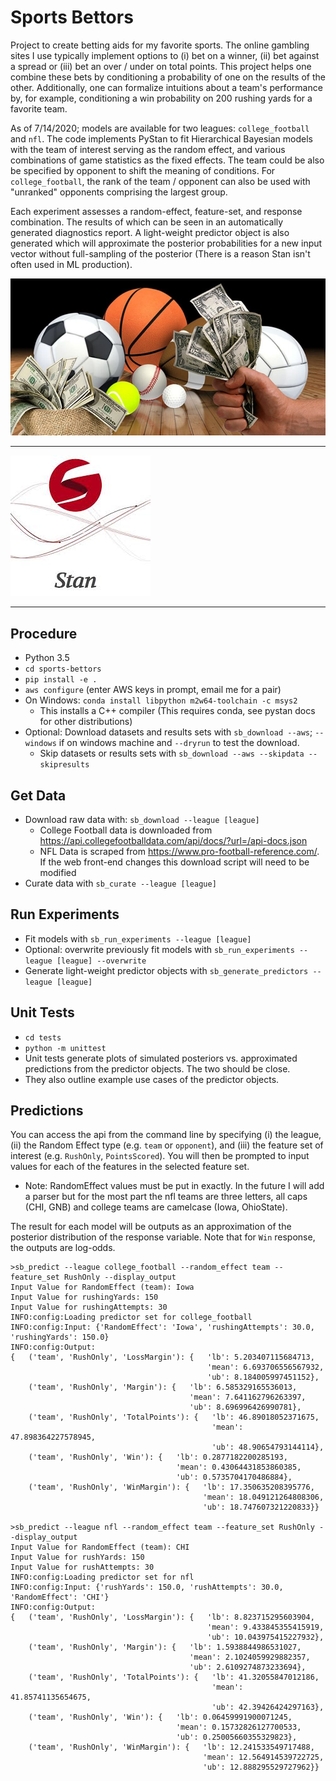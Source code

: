 # Sports Bettors

Project to create betting aids for my favorite sports. The online gambling sites I use typically implement options 
to (i) bet on a winner, (ii) bet against a spread or (iii) bet an over / under on total points. This project helps one
combine these bets by conditioning a probability of one on the results of the other. Additionally, one can formalize
intuitions about a team's performance by, for example, conditioning a win probability on 200 rushing yards for a 
favorite team.

As of 7/14/2020; models are available for two leagues: `college_football` and `nfl`. The code implements PyStan to 
fit Hierarchical Bayesian models with the team of interest serving as the random effect, and various combinations of 
game statistics as the fixed effects. The team could be also be specified by opponent to shift the meaning of 
conditions. For `college_football`, the rank of the team / opponent can also be used with "unranked" opponents 
comprising the largest group.

Each experiment assesses a random-effect, feature-set, and response combination. The results of which can be seen in an
automatically generated diagnostics report. A light-weight predictor object is also generated which will approximate the
posterior probabilities for a new input vector without full-sampling of the posterior (There is a reason Stan isn't 
often used in ML production).

<img src="/docs/sports_bettors_logo.jpg" alt="Sports Betting" width="512">

---
<p>
    <img src="docs/pystan_logo.jpg", alt="Pystan Logo" with="256">
</p>

---

## Procedure

- Python 3.5
- `cd sports-bettors`
- `pip install -e .`
- `aws configure` (enter AWS keys in prompt, email me for a pair)
- On Windows: `conda install libpython m2w64-toolchain -c msys2`
    - This installs a C++ compiler (This requires conda, see pystan docs for other distributions)
- Optional: Download datasets and results sets with `sb_download --aws`; `--windows` if on windows machine and 
`--dryrun` to test the download.
    - Skip datasets or results sets with `sb_download --aws --skipdata --skipresults`

## Get Data

- Download raw data with: `sb_download --league [league]`
    - College Football data is downloaded from https://api.collegefootballdata.com/api/docs/?url=/api-docs.json
    - NFL Data is scraped from https://www.pro-football-reference.com/. If the web front-end changes this download 
    script will need to be modified
- Curate data with `sb_curate --league [league]`

## Run Experiments

- Fit models with `sb_run_experiments --league [league]`
- Optional: overwrite previously fit models with `sb_run_experiments --league [league] --overwrite`
- Generate light-weight predictor objects with `sb_generate_predictors --league [league]`

## Unit Tests

- `cd tests`
- `python -m unittest`
- Unit tests generate plots of simulated posteriors vs. approximated predictions from the predictor objects. The 
two should be close. 
- They also outline example use cases of the predictor objects.

## Predictions

You can access the api from the command line by specifying (i) the league, (ii) the Random Effect type (e.g. `team` or
`opponent`), and (iii) the feature set of interest (e.g. `RushOnly`, `PointsScored`). You will then be prompted to input 
values for each of the features in the selected feature set. 
 - Note: RandomEffect values must be put in exactly. In the future I will add a parser but for the most part the nfl
 teams are three letters, all caps (CHI, GNB) and college teams are camelcase (Iowa, OhioState).

The result for each model will be outputs as an approximation of the posterior distribution of the response variable. 
Note that for `Win` response, the outputs are log-odds.

```
>sb_predict --league college_football --random_effect team --feature_set RushOnly --display_output
Input Value for RandomEffect (team): Iowa
Input Value for rushingYards: 150
Input Value for rushingAttempts: 30
INFO:config:Loading predictor set for college_football
INFO:config:Input: {'RandomEffect': 'Iowa', 'rushingAttempts': 30.0, 'rushingYards': 150.0}
INFO:config:Output:
{   ('team', 'RushOnly', 'LossMargin'): {   'lb': 5.203407115684713,
                                            'mean': 6.693706556567932,
                                            'ub': 8.184005997451152},
    ('team', 'RushOnly', 'Margin'): {   'lb': 6.585329165536013,
                                        'mean': 7.641162796263397,
                                        'ub': 8.696996426990781},
    ('team', 'RushOnly', 'TotalPoints'): {   'lb': 46.89018052371675,
                                             'mean': 47.898364227578945,
                                             'ub': 48.90654793144114},
    ('team', 'RushOnly', 'Win'): {   'lb': 0.2877182200285193,
                                     'mean': 0.43064431853860385,
                                     'ub': 0.5735704170486884},
    ('team', 'RushOnly', 'WinMargin'): {   'lb': 17.350635208395776,
                                           'mean': 18.049121264808306,
                                           'ub': 18.747607321220833}}

>sb_predict --league nfl --random_effect team --feature_set RushOnly --display_output
Input Value for RandomEffect (team): CHI
Input Value for rushYards: 150
Input Value for rushAttempts: 30
INFO:config:Loading predictor set for nfl
INFO:config:Input: {'rushYards': 150.0, 'rushAttempts': 30.0, 'RandomEffect': 'CHI'}
INFO:config:Output:
{   ('team', 'RushOnly', 'LossMargin'): {   'lb': 8.823715295603904,
                                            'mean': 9.433845355415919,
                                            'ub': 10.043975415227932},
    ('team', 'RushOnly', 'Margin'): {   'lb': 1.5938844986531027,
                                        'mean': 2.1024059929882357,
                                        'ub': 2.6109274873233694},
    ('team', 'RushOnly', 'TotalPoints'): {   'lb': 41.32055847012186,
                                             'mean': 41.85741135654675,
                                             'ub': 42.39426424297163},
    ('team', 'RushOnly', 'Win'): {   'lb': 0.06459991900071245,
                                     'mean': 0.15732826127700533,
                                     'ub': 0.25005660355329823},
    ('team', 'RushOnly', 'WinMargin'): {   'lb': 12.241533549717488,
                                           'mean': 12.564914539722725,
                                           'ub': 12.888295529727962}}
```

